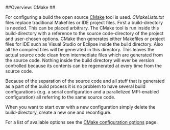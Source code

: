 ##<span class="step">Overview:</span> CMake ##

For configuring a build the open source [CMake](http://www.cmake.org) tool is used. *CMakeLists.txt* files replace traditional Makefiles or IDE project files. First a build-directory is needed. This can be placed arbitrary. The CMake tool is run inside this build-directory with a reference to the source code-directory of the project and user-chosen options. CMake then generates either Makefiles or project files for IDE such as Visual Studio or Eclipse inside the build directory. Also all the compiled files will be generated in this directory. This leaves the actual source code clean from intermediate files which are generated from the source code. Nothing inside the build directory will ever be version controlled because its contents can be regenerated at every time from the source code.

Because of the separation of the source code and all stuff that is generated as a part of the build process it is no problem to have several build configurations (e.g. a serial configuration and a parallelized MPI-enabled configuration) all referring to the same source code.

When you want to start over with a new configuration simply delete the build-directory, create a new one and reconfigure.

For a list of available options see the [CMake configuration options]({{site.baseurl}}/configure-cmake-options) page.